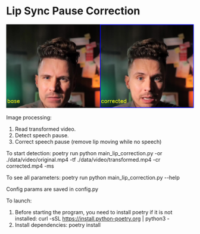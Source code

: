 # Lip Sync Pause Correction

![](./images/demo_1.jpg)

Image processing:
1. Read transformed video. 
2. Detect speech pause.
3. Correct speech pause (remove lip moving while no speech)

To start detection:
poetry run python main_lip_correction.py -or ./data/video/original.mp4 -tf ./data/video/transformed.mp4 -cr corrected.mp4 -ms

To see all parameters:
poetry run python main_lip_correction.py --help

Config params are saved in config.py

To launch:
1. Before starting the program, you need to install poetry if it is not installed:
curl -sSL https://install.python-poetry.org | python3 -
2. Install dependencies:
poetry install


